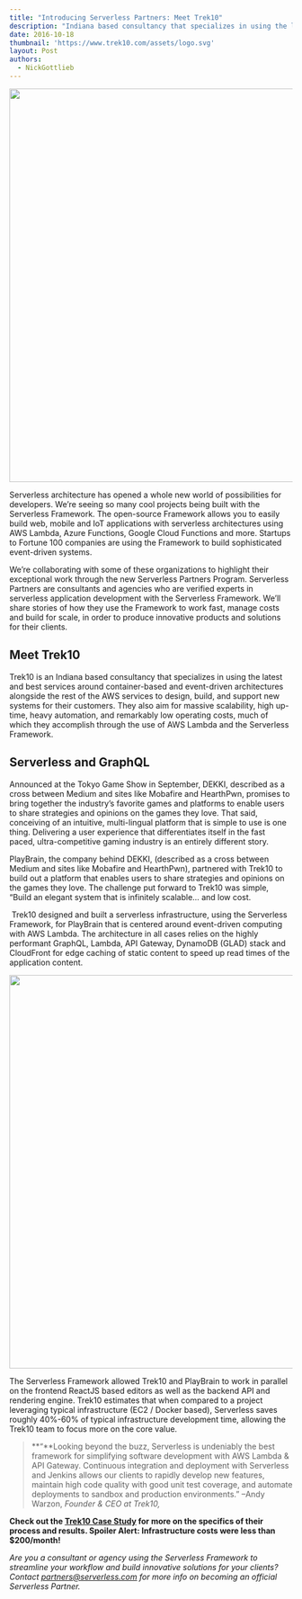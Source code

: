 ```yaml
---
title: "Introducing Serverless Partners: Meet Trek10"
description: "Indiana based consultancy that specializes in using the latest services around container-based & event-driven architectures"
date: 2016-10-18
thumbnail: 'https://www.trek10.com/assets/logo.svg'
layout: Post
authors:
  - NickGottlieb
---
```


<img width="700px" class="center" src="https://www.trek10.com/assets/logo.svg">

Serverless architecture has opened a whole new world of possibilities for developers. We’re seeing so many cool projects being built with the Serverless Framework. The open-source Framework allows you to easily build web, mobile and IoT applications with serverless architectures using AWS Lambda, Azure Functions, Google Cloud Functions and more. Startups to Fortune 100 companies are using the Framework to build sophisticated event-driven systems.

We’re collaborating with some of these organizations to highlight their exceptional work through the new Serverless Partners Program. Serverless Partners are consultants and agencies who are verified experts in serverless application development with the Serverless Framework. We’ll share stories of how they use the Framework to work fast, manage costs and build for scale, in order to produce innovative products and solutions for their clients. 

## Meet Trek10

Trek10 is an Indiana based consultancy that specializes in using the latest and best services around container-based and event-driven architectures alongside the rest of the AWS services to design, build, and support new systems for their customers. They also aim for massive scalability, high up-time, heavy automation, and remarkably low operating costs, much of which they accomplish through the use of AWS Lambda and the Serverless Framework.


## Serverless and GraphQL

Announced at the Tokyo Game Show in September, DEKKI, described as a cross between Medium and sites like Mobafire and HearthPwn, promises to bring together the industry’s favorite games and platforms to enable users to share strategies and opinions on the games they love. That said, conceiving of an intuitive, multi-lingual platform that is simple to use is one thing. Delivering a user experience that differentiates itself in the fast paced, ultra-competitive gaming industry is an entirely different story.

PlayBrain, the company behind DEKKI, (described as a cross between Medium and sites like Mobafire and HearthPwn), partnered with Trek10 to build out a platform that enables users to share strategies and opinions on the games they love. The challenge put forward to Trek10 was simple, “Build an elegant system that is infinitely scalable… and low cost.

 Trek10 designed and built a serverless infrastructure, using the Serverless Framework, for PlayBrain that is centered around event-driven computing with AWS Lambda. The architecture in all cases relies on the highly performant GraphQL, Lambda, API Gateway, DynamoDB (GLAD) stack and CloudFront for edge caching of static content to speed up read times of the application content.

<img width="700px" class="center" src="https://s3-us-west-2.amazonaws.com/assets.site.serverless.com/partners/DEKKI-infrastructure.png">

The Serverless Framework allowed Trek10 and PlayBrain to work in parallel on the frontend ReactJS based editors as well as the backend API and rendering engine. Trek10 estimates that when compared to a project leveraging typical infrastructure (EC2 / Docker based), Serverless saves roughly 40%-60% of typical infrastructure development time, allowing the Trek10 team to focus more on the core value.

> **“**Looking beyond the buzz, Serverless is undeniably the best framework for simplifying software development with AWS Lambda & API Gateway. Continuous integration and deployment with Serverless and Jenkins allows our clients to rapidly develop new features, maintain high code quality with good unit test coverage, and automate deployments to sandbox and production environments.” –Andy Warzon, _Founder & CEO at Trek10,_

**Check out the [Trek10 Case Study](https://serverless.com/learn/graphql-and-serverless/) for more on the specifics of their process and results. Spoiler Alert: Infrastructure costs were less than $200/month!**

_Are you a consultant or agency using the Serverless Framework to streamline your workflow and build innovative solutions for your clients? Contact partners@serverless.com for more info on becoming an official Serverless Partner._
